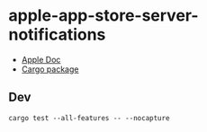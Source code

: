 # apple-app-store-server-notifications

* [Apple Doc](https://developer.apple.com/documentation/appstoreservernotifications)
* [Cargo package](https://crates.io/crates/apple-app-store-server-notifications)

## Dev

```
cargo test --all-features -- --nocapture
```
